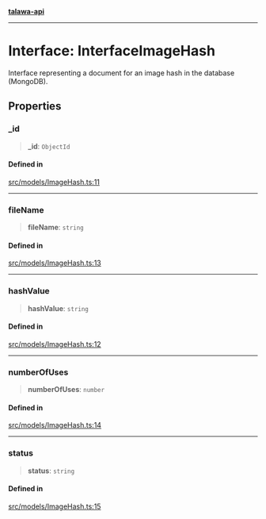 [**talawa-api**](../../../README.md)

***

# Interface: InterfaceImageHash

Interface representing a document for an image hash in the database (MongoDB).

## Properties

### \_id

> **\_id**: `ObjectId`

#### Defined in

[src/models/ImageHash.ts:11](https://github.com/Suyash878/talawa-api/blob/f376d03c37e9acd046e7cc983947432c95f74442/src/models/ImageHash.ts#L11)

***

### fileName

> **fileName**: `string`

#### Defined in

[src/models/ImageHash.ts:13](https://github.com/Suyash878/talawa-api/blob/f376d03c37e9acd046e7cc983947432c95f74442/src/models/ImageHash.ts#L13)

***

### hashValue

> **hashValue**: `string`

#### Defined in

[src/models/ImageHash.ts:12](https://github.com/Suyash878/talawa-api/blob/f376d03c37e9acd046e7cc983947432c95f74442/src/models/ImageHash.ts#L12)

***

### numberOfUses

> **numberOfUses**: `number`

#### Defined in

[src/models/ImageHash.ts:14](https://github.com/Suyash878/talawa-api/blob/f376d03c37e9acd046e7cc983947432c95f74442/src/models/ImageHash.ts#L14)

***

### status

> **status**: `string`

#### Defined in

[src/models/ImageHash.ts:15](https://github.com/Suyash878/talawa-api/blob/f376d03c37e9acd046e7cc983947432c95f74442/src/models/ImageHash.ts#L15)
